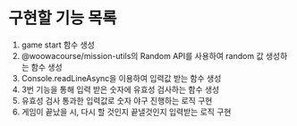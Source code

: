 # 구현할 기능 목록

1. game start 함수 생성
2. @woowacourse/mission-utils의 Random API를 사용하여 random 값 생성하는 함수 생성
3. Console.readLineAsync을 이용하여 입력값 받는 함수 생성
4. 3번 기능을 통해 입력 받은 숫자에 유효성 검사하는 함수 생성
5. 유효성 검사 통과한 입력값로 숫자 야구 진행하는 로직 구현
6. 게임이 끝났을 시, 다시 할 것인지 끝낼것인지 입력받는 로직 구현